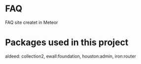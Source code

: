 # FAQ
FAQ site createt in Meteor
# Packages used in this project
aldeed: collection2, ewall:foundation, houston:admin, iron:router
